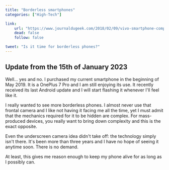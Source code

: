 ```yaml
---
title: "Borderless smartphones"
categories: ["High-Tech"]

link:
    url: "https://www.journaldugeek.com/2018/02/09/vivo-smartphone-completement-borderless-capteur-photo-facade/"
    dead: false
    follow: false

tweet: "Is it time for borderless phones?"
---
```


## Update from the 15th of January 2023

Well... yes and no. I purchased my current smartphone in the beginning of May 2019. It is a OnePlus 7 Pro and I am still
enjoying its use. It recently received its last Android update and I will start flashing it whenever I'll feel like it.

I really wanted to see more borderless phones. I almost never use that frontal camera and I like not having it facing me
all the time, yet I must admit that the mechanics required for it to be hidden are complex. For mass-produced devices,
you really want to bring down complexity and this is the exact opposite.

Even the underscreen camera idea didn't take off: the technology simply isn't there. It's been more than three years and
I have no hope of seeing it anytime soon. There is no demand.

At least, this gives me reason enough to keep my phone alive for as long as I possibly can.
